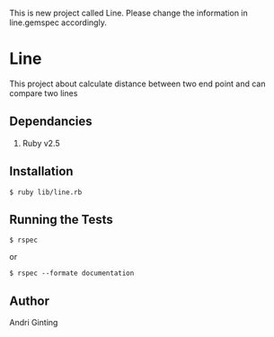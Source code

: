 This is new project called Line. Please change the information in line.gemspec accordingly.

# Line
This project about calculate distance between two end point and can compare two lines
## Dependancies
1. Ruby v2.5

## Installation
```
$ ruby lib/line.rb
```

## Running the Tests
```
$ rspec
```
or 
```
$ rspec --formate documentation
```

## Author
Andri Ginting
